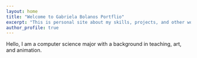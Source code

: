 ```yaml
---
layout: home
title: "Welcome to Gabriela Bolanos Portflio"
excerpt: "This is personal site about my skills, projects, and other works"
author_profile: true
---
```


Hello, I am a computer science major with a background in teaching, art, and animation. 
